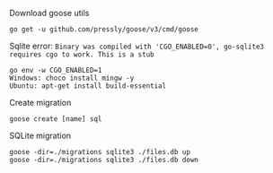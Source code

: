 Download goose utils
```
go get -u github.com/pressly/goose/v3/cmd/goose
```

Sqlite error: `Binary was compiled with 'CGO_ENABLED=0', go-sqlite3 requires cgo to work. This is a stub`
```
go env -w CGO_ENABLED=1
Windows: choco install mingw -y
Ubuntu: apt-get install build-essential
```
Create migration
```
goose create [name] sql
```
SQLite migration
```
goose -dir=./migrations sqlite3 ./files.db up
goose -dir=./migrations sqlite3 ./files.db down
```
